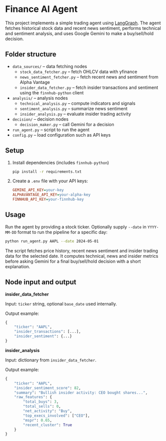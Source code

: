 # Finance AI Agent

This project implements a simple trading agent using [LangGraph](https://github.com/langchain-ai/langgraph). The agent fetches historical stock data and recent news sentiment, performs technical and sentiment analysis, and uses Google Gemini to make a buy/sell/hold decision.

## Folder structure

- `data_sources/` – data fetching nodes
  - `stock_data_fetcher.py` – fetch OHLCV data with yfinance
  - `news_sentiment_fetcher.py` – fetch recent news and sentiment from Alpha Vantage
  - `insider_data_fetcher.py` – fetch insider transactions and sentiment using the `finnhub-python` client
- `analysis/` – analysis nodes
  - `technical_analysis.py` – compute indicators and signals
  - `sentiment_analysis.py` – summarize news sentiment
  - `insider_analysis.py` – evaluate insider trading activity
- `decision/` – decision nodes
  - `decision_maker.py` – call Gemini for a decision
- `run_agent.py` – script to run the agent
- `config.py` – load configuration such as API keys

## Setup

1. Install dependencies (includes `finnhub-python`)
   ```bash
   pip install -r requirements.txt
   ```
2. Create a `.env` file with your API keys:
   ```ini
   GEMINI_API_KEY=your-key
   ALPHAVANTAGE_API_KEY=your-alpha-key
   FINNHUB_API_KEY=your-finnhub-key
   ```

## Usage

Run the agent by providing a stock ticker. Optionally supply `--date` in `YYYY-MM-DD` format to run the pipeline for a specific day:

```bash
python run_agent.py AAPL --date 2024-05-01
```

The script fetches price history, recent news sentiment and insider trading data
for the selected date. It computes technical, news and insider metrics before
asking Gemini for a final buy/sell/hold decision with a short explanation.

## Node input and output

**insider_data_fetcher**

Input: `ticker` string, optional `base_date` used internally.

Output example:

```python
{
    "ticker": "AAPL",
    "insider_transactions": [...],
    "insider_sentiment": {...}
}
```

**insider_analysis**

Input: dictionary from `insider_data_fetcher`.

Output example:

```python
{
    "ticker": "AAPL",
    "insider_sentiment_score": 82,
    "summary": "Bullish insider activity: CEO bought shares...",
    "raw_features": {
        "total_buys": 3,
        "total_sells": 0,
        "net_activity": "Buy",
        "top_execs_involved": ["CEO"],
        "mspr": 0.65,
        "recent_cluster": True
    }
}
```
